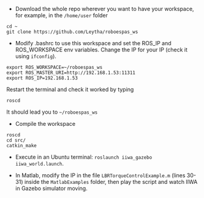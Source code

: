 - Download the whole repo wherever you want to have your workspace, for example, in the ```/home/user``` folder

```
cd ~
git clone https://github.com/Leytha/roboespas_ws
```

- Modify .bashrc to use this workspace and set the ROS_IP and ROS_WORKSPACE env variables. Change the IP for your IP (check it using ```ifconfig```).
```
export ROS_WORKSPACE=~/roboespas_ws
export ROS_MASTER_URI=http://192.168.1.53:11311
export ROS_IP=192.168.1.53
```
Restart the terminal and check it worked by typing 
```
roscd
```
It should lead you to ```~/roboespas_ws```
- Compile the workspace
```
roscd
cd src/
catkin_make
```

- Execute in an Ubuntu terminal: ```roslaunch iiwa_gazebo iiwa_world.launch```.

- In Matlab, modify the IP in the file ```LBRTorqueControlExample.m``` (lines 30-31) inside the ```MatlabExamples``` folder, then play the script and watch IIWA in Gazebo simulator moving.
